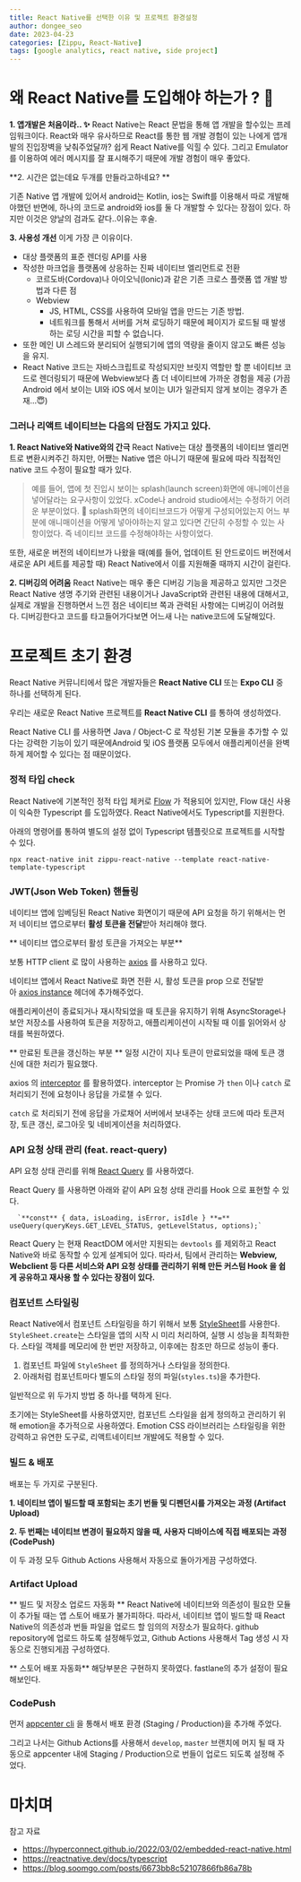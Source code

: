 ```yaml
---
title: React Native를 선택한 이유 및 프로젝트 환경설정
author: dongee_seo
date: 2023-04-23
categories: [Zippu, React-Native]
tags: [google analytics, react native, side project]
---
```



# **왜 React Native를 도입해야 하는가 ? 🧐**
**1. 앱개발은 처음이라.. ✨**
React Native는 React 문법을 통해 앱 개발을 할수있는 프레임워크이다. React와 매우 유사하므로 React를 통한 웹 개발 경험이 있는 나에게 앱개발의 진입장벽을 낮춰주었달까? 쉽게 React Native를 익힐 수 있다. 그리고 Emulator를 이용하여 에러 메시지를 잘 표시해주기 때문에 개발 경험이 매우 좋았다.
 
**2. 시간은 없는데요 두개를 만들라고하네요? **

기존 Native 앱 개발에 있어서 android는 Kotlin, ios는 Swift를 이용해서 따로 개발해야했던 반면에, 하나의 코드로 android와 ios를 둘 다 개발할 수 있다는 장점이 있다. 하지만 이것은 양날의 검과도 같다..이유는 후술.

**3. 사용성 개선**
이게 가장 큰 이유이다.
- 대상 플랫폼의 표준 렌더링 API를 사용
- 작성한 마크업을 플랫폼에 상응하는 진짜 네이티브 엘리먼트로 전환
    - 코르도바(Cordova)나 아이오닉(Ionic)과 같은 기존 크로스 플랫폼 앱 개발 방법과 다른 점
    - Webview
        - JS, HTML, CSS를 사용하여 모바일 앱을 만드는 기존 방법.
        - 네트워크를 통해서 서버를 거쳐 로딩하기 때문에 페이지가 로드될 때 발생하는 로딩 시간을 피할 수 없습니다.
- 또한 메인 UI 스레드와 분리되어 실행되기에 앱의 역량을 줄이지 않고도 빠른 성능을 유지.
- React Native 코드는 자바스크립트로 작성되지만 브릿지 역할만 할 뿐 
네이티브 코드로 렌더링되기 때문에
 Webview보다 좀 더 네이티브에 가까운 경험을 제공
 (가끔 Android 에서 보이는 UI와 iOS 에서 보이는 UI가 일관되지 않게 보이는 경우가 존재…😇)

### 그러나 리액트 네이티브는 다음의 단점도 가지고 있다.

**1. React Native와 Native와의 간극** 
React Native는 대상 플랫폼의 네이티브 엘리먼트로 변환시켜주긴 하지만, 어쨌는 Native 앱은 아니기 때문에 필요에 따라 직접적인 native 코드 수정이 필요할 때가 있다. 

> 예를 들어, 앱에 첫 진입시 보이는 splash(launch screen)화면에 애니메이션을 넣어달라는 요구사항이 있었다. xCode나 android studio에서는 수정하기 어려운 부분이었다. 🥲 
splash화면의 네이티브코드가 어떻게 구성되어있는지 어느 부분에 애니매이션을 어떻게 넣아야하는지 알고 있다면 간단히 수정할 수 있는 사항이었다. 즉 네이티브 코드를 수정해야하는 사항이었다.

또한, 새로운 버전의 네이티브가 나왔을 때(예를 들어, 업데이트 된 안드로이드 버전에서 새로운 API 세트를 제공할 때) React Native에서 이를 지원해줄 때까지 시간이 걸린다. 

**2. 디버깅의 어려움** 
React Native는 매우 좋은 디버깅 기능을 제공하고 있지만 그것은 React Native 생명 주기와 관련된 내용이거나 JavaScript와 관련된 내용에 대해서고, 실제로 개발을 진행하면서 느낀 점은 네이티브 쪽과 관력된 사항에는 디버깅이 어려웠다. 
디버깅한다고 코드를 타고들어가다보면 어느새 나는 native코드에 도달해있다.

# **프로젝트 초기 환경**

React Native 커뮤니티에서 많은 개발자들은 **React Native CLI** 또는 **Expo CLI** 중 하나를 선택하게 된다.

우리는 새로운 React Native 프로젝트를 **React Native CLI** 를 통하여 생성하였다.

React Native CLI 를 사용하면 Java / Object-C 로 작성된 기본 모듈을 추가할 수 있다는 강력한 기능이 있기 때문에Android 및 iOS 플랫폼 모두에서 애플리케이션을 완벽하게 제어할 수 있다는 점 때문이었다.

### 정적 타입 check

React Native에 기본적인 정적 타입 체커로 [Flow](https://flow.org/) 가 적용되어 있지만, Flow 대신 사용이 익숙한 Typescript 를 도입하였다. React Native에서도 Typescript를 지원한다.

아래의 명령어를 통하여 별도의 설정 없이 Typescript 템플릿으로 프로젝트를 시작할 수 있다.

`npx react-native init zippu-react-native --template react-native-template-typescript`

### JWT(Json Web Token) 핸들링

네이티브 앱에 임베딩된 React Native 화면이기 때문에 
API 요청을 하기 위해서는 먼저 네이티브 앱으로부터 **활성 토큰을 전달**받아 처리해야 했다.

** 네이티브 앱으로부터 활성 토큰을 가져오는 부분**

보통 HTTP client 로 많이 사용하는 [axios](https://axios-http.com/) 를 사용하고 있다.

네이티브 앱에서 React Native로 화면 전환 시, 활성 토큰을 prop 으로 전달받아 [axios instance](https://axios-http.com/docs/instance) 헤더에 추가해주었다.

애플리케이션이 종료되거나 재시작되었을 때 토큰을 유지하기 위해  AsyncStorage나 보안 저장소를 사용하여 토큰을 저장하고, 애플리케이션이 시작될 때 이를 읽어와서 상태를 복원하였다.

** 만료된 토큰을 갱신하는 부분 **
일정 시간이 지나 토큰이 만료되었을 때에 토큰 갱신에 대한 처리가 필요했다.

axios 의 [interceptor](https://axios-http.com/docs/interceptors) 를 활용하였다. interceptor 는 Promise 가 `then` 이나 `catch` 로 처리되기 전에 요청이나 응답을 가로챌 수 있다.

`catch` 로 처리되기 전에 응답을 가로채어 서버에서 보내주는 상태 코드에 따라 토큰저장, 토큰 갱신, 로그아웃 및 네비게이션을 처리하였다.


### API 요청 상태 관리 (feat. react-query)

API 요청 상태 관리를 위해 [React Query](https://react-query.tanstack.com/) 를 사용하였다.

React Query 를 사용하면 아래와 같이 API 요청 상태 관리를 Hook 으로 표현할 수 있다.
```tsx
  `**const** { data, isLoading, isError, isIdle } **=** useQuery(queryKeys.GET_LEVEL_STATUS, getLevelStatus, options);`
```
React Query 는 현재 ReactDOM 에서만 지원되는 `devtools` 를 제외하고 React Native와 바로 동작할 수 있게 설계되어 있다. 따라서, 팀에서 관리하는 **Webview, Webclient 등 다른 서비스와 API 요청 상태를 관리하기 위해 만든 커스텀 Hook 을 쉽게 공유하고 재사용 할 수 있다는 장점이 있다.**

### 컴포넌트 스타일링

 React Native에서 컴포넌트 스타일링을 하기 위해서 보통 [StyleSheet](https://reactnative.dev/docs/stylesheet)를 사용한다. `StyleSheet.create`는 스타일을 앱의 시작 시 미리 처리하여, 실행 시 성능을 최적화한다. 스타일 객체를 메모리에 한 번만 저장하고, 이후에는 참조만 하므로 성능이 좋다.

1. 컴포넌트 파일에 `StyleSheet` 를 정의하거나 스타일을 정의한다.
2. 아래처럼 컴포넌트마다 별도의 스타일 정의 파일(`styles.ts`)을 추가한다.

일반적으로 위 두가지 방법 중 하나를 택하게 된다. 

초기에는 StyleSheet를 사용하였지만, 컴포넌트 스타일을 쉽게 정의하고 관리하기 위해 emotion을 추가적으로 사용하였다. Emotion CSS 라이브러리는 스타일링을 위한 강력하고 유연한 도구로, 리액트네이티브 개발에도 적용할 수 있다. 

### 빌드 & 배포

배포는 두 가지로 구분된다.

**1. 네이티브 앱이 빌드할 때 포함되는 초기 번들 및 디펜던시를 가져오는 과정 (Artifact Upload)**

**2. 두 번째는 네이티브 변경이 필요하지 않을 때, 사용자 디바이스에 직접 배포되는 과정 (CodePush)**

이 두 과정 모두 Github Actions 사용해서 자동으로 돌아가게끔 구성하였다.

### Artifact Upload
** 빌드 및 저장소 업로드 자동화 **
React Native에 네이티브와 의존성이 필요한 모듈이 추가될 때는 앱 스토어 배포가 불가피하다. 따라서, 네이티브 앱이 빌드할 때 React Native의 의존성과 번들 파일을 업로드 할 임의의 저장소가 필요하다.
 github repository에 업로드 하도록 설정해두었고, Github Actions 사용해서 Tag 생성 시 자동으로 진행되게끔 구성하였다.

**  스토어 배포 자동화** 
해당부분은 구현하지 못하였다. fastlane의 추가 설정이 필요해보인다. 


### CodePush

먼저 [appcenter cli](https://docs.microsoft.com/ko-kr/appcenter/cli/) 을 통해서 배포 환경 (Staging / Production)을 추가해 주었다.

그리고 나서는 Github Actions를 사용해서 `develop`, `master` 브랜치에 머지 될 때 자동으로 appcenter 내에 Staging / Production으로 번들이 업로드 되도록 설정해 주었다.

# **마치며**

참고 자료

- https://hyperconnect.github.io/2022/03/02/embedded-react-native.html
- https://reactnative.dev/docs/typescript
- https://blog.soomgo.com/posts/6673bb8c52107866fb86a78b